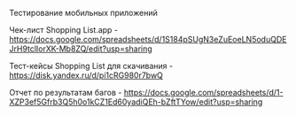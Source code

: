Тестирование мобильных приложений

Чек-лист Shopping List.app - https://docs.google.com/spreadsheets/d/1S184pSUgN3eZuEoeLN5oduQDEJrH9tclIorXK-Mb8ZQ/edit?usp=sharing

Тест-кейсы Shopping List для скачивания - https://disk.yandex.ru/d/pi1cRG980r7bwQ

Отчет по результатам багов - https://docs.google.com/spreadsheets/d/1-XZP3ef5Gfrb3Q5h0o1kCZ1Ed60yadiQEh-bZftTYow/edit?usp=sharing
